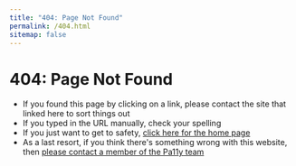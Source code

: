 ```yaml
---
title: "404: Page Not Found"
permalink: /404.html
sitemap: false
---
```



# 404: Page Not Found

  - If you found this page by clicking on a link, please contact the site that linked here to sort things out
  - If you typed in the URL manually, check your spelling
  - If you just want to get to safety, [click here for the home page][home]
  - As a last resort, if you think there's something wrong with this website, then [please contact a member of the Pa11y team][contact]



[contact]: /contact/
[home]: /
